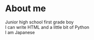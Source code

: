 # About me
Junior high school first grade boy<br>
I can write HTML and a little bit of Python<br>
I am Japanese
